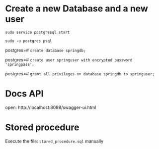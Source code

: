 # Create a new Database and a new user

`sudo service postgresql start`

`sudo -u postgres psql`

postgres=# `create database springdb;`

postgres=# `create user springuser with encrypted password 'springpass';`

postgres=# `grant all privileges on database springdb to springuser;`

# Docs API

open: http://localhost:8098/swagger-ui.html

# Stored procedure

Execute the file: `stored_procedure.sql` manually
